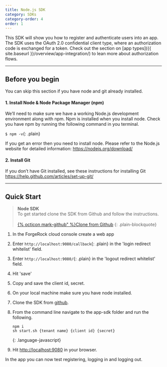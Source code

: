 ```yaml
---
title: Node.js SDK
category: SDKs
category-order: 4
order: 1
---
```



This SDK will show you how to register and authenticate users into an app. The SDK uses the OAuth 2.0 confidential client type, where an authorization code is exchanged for a token. Check out the section on [app types]({{ site.baseurl }}/overview/app-integration/) to lean more about authorization flows.

---

## Before you begin
You can skip this section if you have node and git already installed.


#### 1. Install Node & Node Package Manager (npm)
We’ll need to make sure we have a working Node.js development environment along with npm. Npm is installed when you install node. Check you have npm by running the following command in you terminal.

`$ npm -v`{: .plain}

If you get an error then you need to install node. Please refer to the Node.js website for detailed information: <a href="https://nodejs.org/download/" target="_blank">https://nodejs.org/download/</a>

#### 2. Install Git
If you don’t have Git installed, see these instructions for installing Git <a href="https://help.github.com/articles/set-up-git/" target="_blank">https://help.github.com/articles/set-up-git/</a>

---

## Quick Start

> **Node SDK** <br>
> To get started clone the SDK from Github and follow the instructions.<br><br>
> <a href="https://github.com/ForgeCloud/app-sdk" target="_blank" class="btn btn-secondary">{% octicon mark-github" %}Clone from Github</a>
{: .plain-blockquote}

1. In the ForgeRock cloud console create a web app
1. Enter `http://localhost:9080/callback`{: .plain} in the 'login redirect whitelist' field.
1. Enter `http://localhost:9080/`{: .plain} in the 'logout redirect whitelist' field.
1. Hit 'save'
1. Copy and save the client id, secret.
1. On your local machine make sure you have node installed.
1. Clone the SDK from <a href="https://github.com/ForgeCloud/app-sdk" target="_blank">github</a>.
1. From the command line navigate to the app-sdk folder and run the following.

    ```
    npm i
    sh start.sh {tenant name} {client id} {secret}
    ```
    {: .language-javascript}

1. Hit [http://localhost:9080](http://localhost:9080) in your browser.

In the app you can now test registering, logging in and logging out. 

<br><br>
